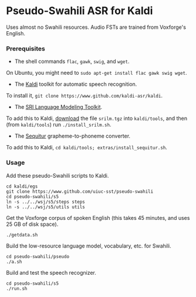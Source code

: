 # Pseudo-Swahili ASR for Kaldi

Uses almost no Swahili resources.
Audio FSTs are trained from Voxforge's English.

### Prerequisites

- The shell commands `flac`, `gawk`, `swig`, and `wget`.

On Ubuntu, you might need to `sudo apt-get install flac gawk swig wget`.

- The [Kaldi](http://kaldi-asr.org) toolkit for automatic speech recognition.

To install it, `git clone https://www.github.com/kaldi-asr/kaldi`.

- The [SRI Language Modeling Toolkit](http://www.speech.sri.com/projects/srilm/).

To add this to Kaldi, [download](http://www.speech.sri.com/projects/srilm/download.html) the file `srilm.tgz` into `kaldi/tools`, and then (from `kaldi/tools`) run `./install_srilm.sh`.

- The [Sequitur](https://www-i6.informatik.rwth-aachen.de/web/Software/g2p.html) grapheme-to-phoneme converter.

To add this to Kaldi, `cd kaldi/tools; extras/install_sequitur.sh`.

### Usage

Add these pseudo-Swahili scripts to Kaldi.
```
cd kaldi/egs
git clone https://www.github.com/uiuc-sst/pseudo-swahili
cd pseudo-swahili/s5
ln -s ../../wsj/s5/steps steps
ln -s ../../wsj/s5/utils utils
```

Get the Voxforge corpus of spoken English (this takes 45 minutes, and uses 25 GB of disk space).
```
./getdata.sh
```

Build the low-resource language model, vocabulary, etc. for Swahili.
```
cd pseudo-swahili/pseudo
./a.sh
```

Build and test the speech recognizer.
```
cd pseudo-swahili/s5
./run.sh
```

